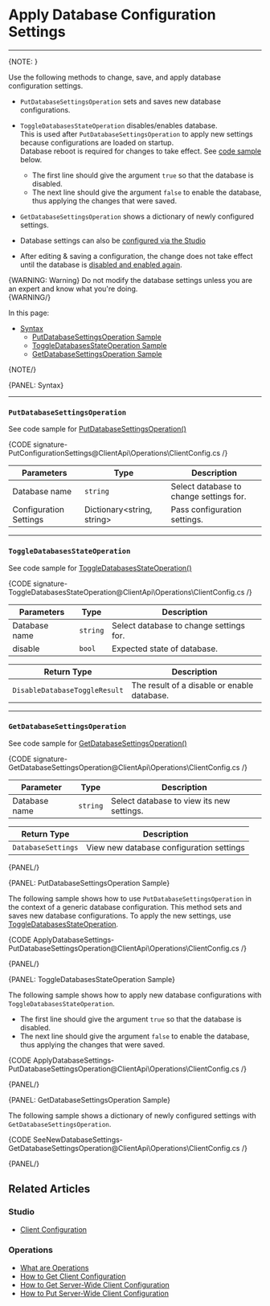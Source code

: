 # Apply Database Configuration Settings

---

{NOTE: }

Use the following methods to change, save, and apply database configuration settings. 

* `PutDatabaseSettingsOperation` sets and saves new database configurations.
* `ToggleDatabasesStateOperation` disables/enables database.  
  This is used after `PutDatabaseSettingsOperation` to apply new settings because configurations are loaded on startup.  
  Database reboot is required for changes to take effect. See [code sample](../../../../client-api/operations/maintenance/configuration/database-settings-operation#toggledatabasesstateoperation-sample) below. 
  * The first line should give the argument `true` so that the database is disabled.  
  * The next line should give the argument `false` to enable the database, thus applying the changes that were saved.
* `GetDatabaseSettingsOperation` shows a dictionary of newly configured settings.

* Database settings can also be [configured via the Studio](../../../../studio/database/settings/database-settings#database-settings)

* After editing & saving a configuration, the change does not take effect 
  until the database is [disabled and enabled again](../../../../client-api/operations/maintenance/configuration/database-settings-operation#toggledatabasesstateoperation).  

{WARNING: Warning}
Do not modify the database settings unless you are an expert and know what you're doing.  
{WARNING/}

In this page:

* [Syntax](../../../../client-api/operations/maintenance/configuration/database-settings-operation#syntax)
  * [PutDatabaseSettingsOperation Sample](../../../../client-api/operations/maintenance/configuration/database-settings-operation#putdatabasesettingsoperation-sample)
  * [ToggleDatabasesStateOperation Sample](../../../../client-api/operations/maintenance/configuration/database-settings-operation#toggledatabasesstateoperation-sample)
  * [GetDatabaseSettingsOperation Sample](../../../../client-api/operations/maintenance/configuration/database-settings-operation#getdatabasesettingsoperation-sample)

{NOTE/}

{PANEL: Syntax}

---

### `PutDatabaseSettingsOperation`

See code sample for [PutDatabaseSettingsOperation()](../../../../client-api/operations/maintenance/configuration/database-settings-operation#putdatabasesettingsoperation-sample)  

{CODE signature-PutConfigurationSettings@ClientApi\Operations\ClientConfig.cs /}

| Parameters | Type | Description |
| -------- | ---- | -------------------|
| Database name | `string` | Select database to change settings for. |
| Configuration Settings | Dictionary<string, string> | Pass configuration settings. |

---


### `ToggleDatabasesStateOperation`

See code sample for [ToggleDatabasesStateOperation()](../../../../client-api/operations/maintenance/configuration/database-settings-operation#toggledatabasesstateoperation-sample)  

{CODE signature-ToggleDatabasesStateOperation@ClientApi\Operations\ClientConfig.cs /}

 | Parameters | Type | Description |
| -------- | ---- | -------------------|
| Database name | `string` | Select database to change settings for. |
| disable | `bool` | Expected state of database. |

 | Return Type | Description |
 | ---- | -------------------|
 | `DisableDatabaseToggleResult` | The result of a disable or enable database. |

---

### `GetDatabaseSettingsOperation`

See code sample for [GetDatabaseSettingsOperation()](../../../../client-api/operations/maintenance/configuration/database-settings-operation#getdatabasesettingsoperation-sample) 

{CODE signature-GetDatabaseSettingsOperation@ClientApi\Operations\ClientConfig.cs /}

 | Parameter | Type | Description |
| -------- | ---- | -------------------|
| Database name | `string` | Select database to view its new settings. |

  | Return Type | Description |
 | ---- | -------------------|
 | `DatabaseSettings` | View new database configuration settings |



 {PANEL/}

{PANEL: PutDatabaseSettingsOperation Sample}

The following sample shows how to use `PutDatabaseSettingsOperation` in the context of a generic database configuration. This method sets and saves new database configurations. 
To apply the new settings, use [ToggleDatabasesStateOperation](../../../../client-api/operations/maintenance/configuration/database-settings-operation#toggledatabasesstateoperation-sample).  

{CODE ApplyDatabaseSettings-PutDatabaseSettingsOperation@ClientApi\Operations\ClientConfig.cs /}

{PANEL/}

{PANEL: ToggleDatabasesStateOperation Sample}

The following sample shows how to apply new database configurations with `ToggleDatabasesStateOperation`.  

  * The first line should give the argument `true` so that the database is disabled.  
  * The next line should give the argument `false` to enable the database, thus applying the changes that were saved.

{CODE ApplyDatabaseSettings-PutDatabaseSettingsOperation@ClientApi\Operations\ClientConfig.cs /}

{PANEL/}

{PANEL: GetDatabaseSettingsOperation Sample}

The following sample shows a dictionary of newly configured settings with `GetDatabaseSettingsOperation`.

{CODE SeeNewDatabaseSettings-GetDatabaseSettingsOperation@ClientApi\Operations\ClientConfig.cs /}

{PANEL/}



## Related Articles

### Studio

- [Client Configuration](../../../../studio/server/client-configuration)

### Operations

- [What are Operations](../../../../client-api/operations/what-are-operations)
- [How to Get Client Configuration](../../../../client-api/operations/maintenance/configuration/get-client-configuration)
- [How to Get Server-Wide Client Configuration](../../../../client-api/operations/server-wide/configuration/get-serverwide-client-configuration)
- [How to Put Server-Wide Client Configuration](../../../../client-api/operations/server-wide/configuration/put-serverwide-client-configuration)
